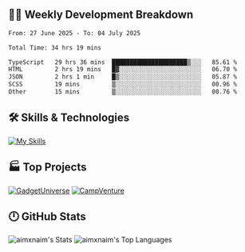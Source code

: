

## 🧑‍💻 Weekly Development Breakdown

<!--START_SECTION:waka-->

```txt
From: 27 June 2025 - To: 04 July 2025

Total Time: 34 hrs 19 mins

TypeScript   29 hrs 36 mins  █████████████████████▒░░░   85.61 %
HTML         2 hrs 19 mins   █▓░░░░░░░░░░░░░░░░░░░░░░░   06.70 %
JSON         2 hrs 1 min     █▒░░░░░░░░░░░░░░░░░░░░░░░   05.87 %
SCSS         19 mins         ▒░░░░░░░░░░░░░░░░░░░░░░░░   00.96 %
Other        15 mins         ▒░░░░░░░░░░░░░░░░░░░░░░░░   00.76 %
```

<!--END_SECTION:waka-->

## 🛠️ Skills & Technologies

[![My Skills](https://skillicons.dev/icons?i=angular,react,docker,mongodb,nodejs,express,github,bootstrap,prisma,postman,postgres&perline=8)](https://skillicons.dev)

## 🏭 Top Projects

[![GadgetUniverse](https://github-readme-stats.vercel.app/api/pin/?username=aimxnaim&repo=GadgetUniverse&theme=dark)](https://github.com/aimxnaim/GadgetUniverse)
[![CampVenture](https://github-readme-stats.vercel.app/api/pin/?username=aimxnaim&repo=CampVenture&theme=dark)](https://github.com/aimxnaim/CampVenture)

## 🕛 GitHub Stats

![aimxnaim's Stats](https://github-readme-stats.vercel.app/api?username=aimxnaim&theme=tokyonight&show_icons=true&hide_border=true&count_private=true)
![aimxnaim's Top Languages](https://github-readme-stats.vercel.app/api/top-langs/?username=aimxnaim&theme=tokyonight&show_icons=true&hide_border=true&layout=compact)




